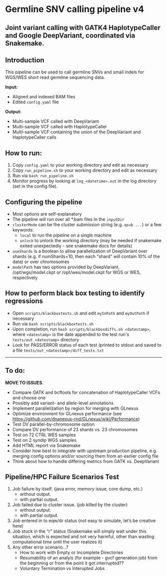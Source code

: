 # Germline SNV calling pipeline v4
## Joint variant calling with GATK4 HaplotypeCaller and Google DeepVariant, coordinated via Snakemake.


## Introduction

This pipeline can be used to call germline SNVs and small indels for WGS/WES short read germline sequencing data.  

__Input:__
- Aligned and indexed BAM files
- Edited `config.yaml` file

__Output:__
- Multi-sample VCF called with DeepVariant
- Multi-sample VCF called with HaplotypeCaller
- Multi-sample VCF containing the union of the DeepVariant and HaplotypeCaller calls

## How to run:

1. Copy `config.yaml` to your working directory and edit as necessary
2. Copy `run_pipeline.sh` to your working directory and edit as necessary
3. Run via `bash run_pipeline.sh`
4. Monitor progress by looking at `log_<datetime>.out` in the log directory (set in the config file).

## Configuring the pipeline

- Most options are self-explanatory
- The pipeline will run over all *.bam files in the `inputDir`
- `clusterMode` can be the cluster submission string (e.g. `qsub ...`) or a few keywords:
  - `local` to run the pipeline on a single machine
  - `unlock` to unlock the working directory (may be needed if snakemake exited unexpectedly - see snakemake docs for details)
- `useShards` is a boolean to allow parallelization of DeepVariant over shards (e.g. if numShards=10, then each "shard" will contain 10% of the data) or over chromosomes
- `modelPath` has two options provided by DeepVariant, /opt/wgs/model.ckpt or /opt/wes/model.ckpt for WGS or WES, respectively

## How to perform black box testing to identify regressions

- Open `scripts/blackboxtests.sh` and edit `myInPath` and `myOutPath` if necessary
- Run via `bash scripts/blackboxtests.sh`
- Upon completion, run `bash scripts/blackboxdiffs.sh <datestamp>`, where `<datestamp>` is the date appended to the test run's `tests/out_<datestamp>` directory
- Look for PASS/ERROR status of each test (printed to stdout and saved to a file `tests/out_<datestamp>/diff_tests.txt`

------------------------------------------------


## To do:
__MOVE TO ISSUES.__
- Compare GATK and bcftools for concatenation of HaplotypeCaller VCFs and choose one
- Possibly add variant- and allele-level annotations
- Implement parallelization by region for merging with GLnexus
- Optimize environment for GLnexus performance (see https://github.com/dnanexus-rnd/GLnexus/wiki/Performance)
- Test DV parallel-by-chromosome option
- Compare DV performance of 23 shards vs. 23 chromosomes
- Test on 72 CTRL WES samples
- Test on 2 syndip WGS samples
- Add HTML report via Snakemake
- Consider how best to integrate with upstream production pipeline, e.g. merging config options and/or sourcing them from an earlier config file
- Think about how to handle differing metrics from GATK vs. DeepVariant



## Pipeline/HPC Failure Scenarios Test 
  1. Job failure by itself. (java error, memory issue, core dump, etc.)
      + without output.
      + with partial output.
  2. Job failed due to cluster issue. (job killed by the cluster)
      + without output.
      + with partial output.
  3. Job entered in to eqw/dr status (not easy to simulate, let’s be creative here)
  4. Job stuck in the “r” status (Snakemake will simply wait under this situation, which is expected and not very harmful, other than wasting computational time until the user realizes it)   
  5. Any other error scenario…?
      + How to work with Empty or Incomplete Directories
      + Resumability of an analyis (for example - gvcf generation job) from the beginning or from the point it got interrupted??
      + Voluntary Termination vs Interupted Jobs